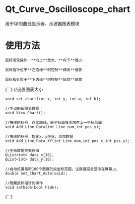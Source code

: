 # Qt_Curve_Oscilloscope_chart
 用于Qt的曲线显示器、示波器图表模块 

# 使用方法

    鼠标滚轮操作：**向上**放大、**向下**缩小

    鼠标指针位于**左边缘**时控制**横向**缩放

    鼠标指针位于**下边缘**时控制**纵向**缩放

(```)
    //设置图表大小
    
    void set_chart(int x, int y, int w, int h);

    //手动刷新图表数据
    void View_Chart();

    //按线的标号，连续画线，新坐标直接添加在上一坐标后面
    void Add_Line_Data(int Line_num,int pos_y);

    //按线的标号，指定x，y坐标，添加数据
    void Add_Line_Data_XY(int Line_num,int pos_x,int pos_y);

    //坐标数据链表存储
    QList<int> data_x[16];
    QList<int> data_y[16];

    //自动设置最新100个数据的纵坐标范围，让数据完全显示在屏幕上。
    double Set_Chart_Auto(void);

    //隐藏鼠标指针的操作
    void sethide(bool hide);
(```)

